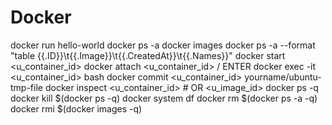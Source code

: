 # Docker
docker run hello-world
docker ps -a
docker images
docker ps -a --format "table {{.ID}}\t{{.Image}}\t{{.CreatedAt}}\t{{.Names}}"
docker start <u_container_id>
docker attach <u_container_id> / ENTER
docker exec -it <u_container_id> bash
docker commit <u_container_id> yourname/ubuntu-tmp-file
docker inspect <u_container_id> # OR <u_image_id>
docker ps -q
docker kill $(docker ps -q)
docker system df
docker rm $(docker ps -a -q)
docker rmi $(docker images -q)
